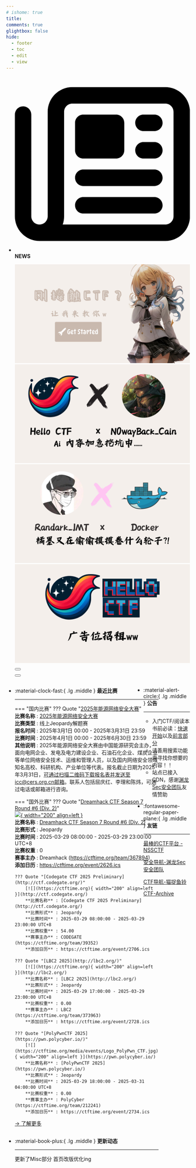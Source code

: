 ```yaml
---
# ishome: true
title: 
comments: true
glightbox: false
hide:
  - footer
  - toc
  - edit
  - view
---
```


<div class="grid cards">
    <ul>
        <li>
            <p><span class="twemoji lg middle"><svg xmlns="http://www.w3.org/2000/svg"
                        viewBox="0 0 512 512"><!--! Font Awesome Free 6.5.1 by @fontawesome - https://fontawesome.com License - https://fontawesome.com/license/free (Icons: CC BY 4.0, Fonts: SIL OFL 1.1, Code: MIT License) Copyright 2023 Fonticons, Inc.-->
                        <path
                            d="M168 80c-13.3 0-24 10.7-24 24v304c0 8.4-1.4 16.5-4.1 24H440c13.3 0 24-10.7 24-24V104c0-13.3-10.7-24-24-24H168zM72 480c-39.8 0-72-32.2-72-72V112c0-13.3 10.7-24 24-24s24 10.7 24 24v296c0 13.3 10.7 24 24 24s24-10.7 24-24V104c0-39.8 32.2-72 72-72h272c39.8 0 72 32.2 72 72v304c0 39.8-32.2 72-72 72H72zm104-344c0-13.3 10.7-24 24-24h96c13.3 0 24 10.7 24 24v80c0 13.3-10.7 24-24 24h-96c-13.3 0-24-10.7-24-24v-80zm200-24h32c13.3 0 24 10.7 24 24s-10.7 24-24 24h-32c-13.3 0-24-10.7-24-24s10.7-24 24-24zm0 80h32c13.3 0 24 10.7 24 24s-10.7 24-24 24h-32c-13.3 0-24-10.7-24-24s10.7-24 24-24zm-176 80h208c13.3 0 24 10.7 24 24s-10.7 24-24 24H200c-13.3 0-24-10.7-24-24s10.7-24 24-24zm0 80h208c13.3 0 24 10.7 24 24s-10.7 24-24 24H200c-13.3 0-24-10.7-24-24s10.7-24 24-24z">
                        </path>
                    </svg></span> <strong>NEWS</strong></p>
            <div class="grid cards">
                <div class="carousel">
                    <div class="carousel-container">
                        <a href="../HC_Start/" target="_blank"><img src="./assets/banner-quickstart.png" /></a>
                        <a href="../HC_AI/" target="_blank"><img src="./assets/banner-update.png" /></a>
                        <a href="https://github.com/CTF-Archives" target="_blank"><img
                                src="./assets/banner-Achieve.png" /></a>
                        <a href="javascript:alert$.next('我很可爱，请给我钱w');"><img
                                src="./assets/Banner-imcutesogivememoney.png" /></a>
                    </div>
                    <!-- 触发 hover 的区域 -->
                    <div class="carousel-hover left">
                        <button class="carousel-btn left" onclick="leftShift()"></button>
                    </div>
                    <div class="carousel-hover right">
                        <button class="carousel-btn right" onclick="rightShift()"></button>
                    </div>
                    <div class="carousel-bottom"></div>
                </div>
            </div>
        </li>
    </ul>
</div>

<div class="grid grid-cols-8 gap-4" style="display: grid;grid-template-columns: 70% 30%;" markdown>

<div class="grid cards" style="display: grid; grid-template-columns: 1fr;" markdown>

<div class="grid cards" markdown>

-   :material-clock-fast:{ .lg .middle } __最近比赛__

    ---
    <!-- 主页赛事展示_开始 -->
    === "国内比赛"
        ??? Quote "[2025年能源网络安全大赛](https://www.cers.org.cn/site/content/883b36f00aff466fa37efcef0c074915.html)"  
            **比赛名称** : [2025年能源网络安全大赛](https://www.cers.org.cn/site/content/883b36f00aff466fa37efcef0c074915.html)  
            **比赛类型** : 线上Jeopardy解题赛  
            **报名时间** : 2025年3月1日 00:00 - 2025年3月31日 23:59  
            **比赛时间** : 2025年4月1日 00:00 - 2025年6月30日 23:59  
            **其他说明** : 2025年能源网络安全大赛由中国能源研究会主办，面向电网企业、发电及电力建设企业、石油石化企业、煤炭企业等单位网络安全技术、运维和管理人员，以及国内网络安全领域知名高校、科研机构、产业单位等代表。报名截止日期为2025年3月31日，可通过扫描二维码下载报名表并发送至icc@cers.org.cn邮箱。联系人包括屈庆红、李理和陈炜，可通过电话或邮箱进行咨询。  
                
    === "国外比赛"
        ??? Quote "[Dreamhack CTF Season 7 Round #6 (Div. 2)](https://dreamhack.io/ctf/660)"  
            [![](https://ctftime.org/media/events/cover06.jpg){ width="200" align=left }](https://dreamhack.io/ctf/660)  
            **比赛名称** : [Dreamhack CTF Season 7 Round #6 (Div. 2)](https://dreamhack.io/ctf/660)  
            **比赛形式** : Jeopardy  
            **比赛时间** : 2025-03-29 08:00:00 - 2025-03-29 23:00:00 UTC+8  
            **比赛权重** : 0  
            **赛事主办** : Dreamhack (https://ctftime.org/team/367894)  
            **添加日历** : https://ctftime.org/event/2626.ics  
            
        ??? Quote "[Codegate CTF 2025 Preliminary](http://ctf.codegate.org/)"  
            [![](https://ctftime.org){ width="200" align=left }](http://ctf.codegate.org/)  
            **比赛名称** : [Codegate CTF 2025 Preliminary](http://ctf.codegate.org/)  
            **比赛形式** : Jeopardy  
            **比赛时间** : 2025-03-29 08:00:00 - 2025-03-29 23:00:00 UTC+8  
            **比赛权重** : 54.00  
            **赛事主办** : CODEGATE (https://ctftime.org/team/39352)  
            **添加日历** : https://ctftime.org/event/2706.ics  
            
        ??? Quote "[LBC2 2025](http://lbc2.org/)"  
            [![](https://ctftime.org){ width="200" align=left }](http://lbc2.org/)  
            **比赛名称** : [LBC2 2025](http://lbc2.org/)  
            **比赛形式** : Jeopardy  
            **比赛时间** : 2025-03-29 17:00:00 - 2025-03-29 23:00:00 UTC+8  
            **比赛权重** : 0.00  
            **赛事主办** : LBC2 (https://ctftime.org/team/373963)  
            **添加日历** : https://ctftime.org/event/2728.ics  
            
        ??? Quote "[PolyPwnCTF 2025](https://pwn.polycyber.io/)"  
            [![](https://ctftime.org/media/events/Logo_PolyPwn_CTF.jpg){ width="200" align=left }](https://pwn.polycyber.io/)  
            **比赛名称** : [PolyPwnCTF 2025](https://pwn.polycyber.io/)  
            **比赛形式** : Jeopardy  
            **比赛时间** : 2025-03-29 18:00:00 - 2025-03-31 04:00:00 UTC+8  
            **比赛权重** : 0.00  
            **赛事主办** : PolyCyber (https://ctftime.org/team/212241)  
            **添加日历** : https://ctftime.org/event/2734.ics  
            
    <!-- 主页赛事展示_结束 -->
    [→ 了解更多](./Event/)

</div>
  <div class="grid cards" markdown>

-   :material-book-plus:{ .lg .middle } __更新动态__

    ---

    更新了Misc部分 首页改版优化ing

</div>  
</div>
<div class="grid cards" markdown>

<div class="grid cards" markdown>

-   :material-alert-circle:{ .lg .middle } __公告__

    ---

    - 入门CTF/阅读本书前必读：[快速开始](./HC_Start/)以及[前言部分](./HC_Preface/)  
    - 请善用搜索功能来寻找你想要的内容！！
    - 站点已接入 CDN，感谢[渊龙Sec安全团队](https://dh.aabyss.cn)友情赞助

-   :fontawesome-regular-paper-plane:{ .lg .middle } __友链__

    ---

    [最棒的CTF平台 - NSSCTF](https://www.nssctf.cn/)  

    [安全导航-渊龙Sec安全团队](https://dh.aabyss.cn)    

    [CTF导航-猫捉鱼铃](https://ctf.mzy0.com/)

    [CTF-Archive](https://github.com/CTF-Archives)

</div>   

</div>

</div>
